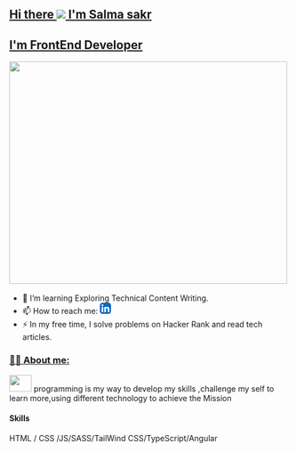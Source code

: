 
<h2>
    <a  href="#----Hi-there------">
    Hi there  
        <img src="https://camo.githubusercontent.com/e8e7b06ecf583bc040eb60e44eb5b8e0ecc5421320a92929ce21522dbc34c891/68747470733a2f2f6d656469612e67697068792e636f6d2f6d656469612f6876524a434c467a6361737252346961377a2f67697068792e676966" width="30px" data-animated-image="" data-canonical-  src="https://media.giphy.com/media/hvRJCLFzcasrR4ia7z/giphy.gif" style="max-width: 100%;"> I'm  Salma sakr
   
 </a>
</h2>

<h2>
    <a  href="#----Hi-there------">
   I'm  FrontEnd Developer

 </a>
</h2>
<img src="https://cdna.artstation.com/p/assets/images/images/042/631/286/original/bryan-rodriguez-belchibia-1-rightspeed.gif?1635037562" width="500px" height="400px">

- 🌱 I’m learning Exploring Technical Content Writing.
- 📫 How to reach me: [<img src='https://github.com/tandpfun/skill-icons/blob/main/icons/LinkedIn.svg' alt='linkedin' height='20'>](https://www.linkedin.com/in/salma-sakr-425100225//)     
- ⚡ In my free time, I solve problems on Hacker Rank and read tech articles.
<h3 id="user-content-hammer_and_wrench-languages-and-tools-" dir="auto"> <a class="heading-link " href="#hammer_and_wrench-About-me-" >👨‍💻 About me: </a></h3>

  <span> <img src='[https://media1.giphy.com/media/lP8xu5t2DLGG045H8F/giphy.gif](https://media.tenor.com/QVC1Nmb9TwUAAAAi/coding.gif)' height='30px' width='40px'> 
programming is my way to develop my skills ,challenge my self to learn more,using different technology to achieve the Mission </span>
#### Skills
HTML / CSS /JS/SASS/TailWind CSS/TypeScript/Angular



